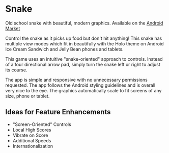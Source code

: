 Snake
=====

Old school snake with beautiful, modern graphics.  Available on the [Android Market](https://play.google.com/store/apps/details?id=com.nickeyre.snake)

Control the snake as it picks up food but don't hit anything! This snake has multiple view modes which fit in beautifully with the Holo theme on Android Ice Cream Sandwich and Jelly Bean phones and tablets.

This game uses an intuitive "snake-oriented" approach to controls. Instead of a four directional arrow pad, simply turn the snake left or right to adjust its course.

The app is simple and responsive with no unnecessary permissions requested. The app follows the Android styling guidelines and is overall very nice to the eye. The graphics automatically scale to fit screens of any size, phone or tablet.

Ideas for Feature Enhancements
----------------------

- "Screen-Oriented" Controls
- Local High Scores
- Vibrate on Score
- Additional Speeds
- Internationalization
